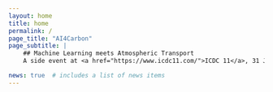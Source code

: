 ```yaml
---
layout: home
title: home
permalink: /
page_title: "AI4Carbon"
page_subtitle: |
    ## Machine Learning meets Atmospheric Transport
    A side event at <a href="https://www.icdc11.com/">ICDC 11</a>, 31 July 2024, Manaus (Brazil) & Online

news: true  # includes a list of news items
---
```

